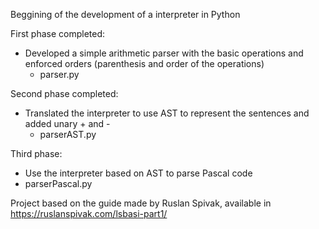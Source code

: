 Beggining of the development of a interpreter in Python

First phase completed:
- Developed a simple arithmetic parser with the basic operations and enforced orders (parenthesis and order of the operations)
  - parser.py

Second phase completed:
- Translated the interpreter to use AST to represent the sentences and added unary + and -
  - parserAST.py

Third phase:
- Use the interpreter based on AST to parse Pascal code
 - parserPascal.py

Project based on the guide made by Ruslan Spivak, available in https://ruslanspivak.com/lsbasi-part1/
